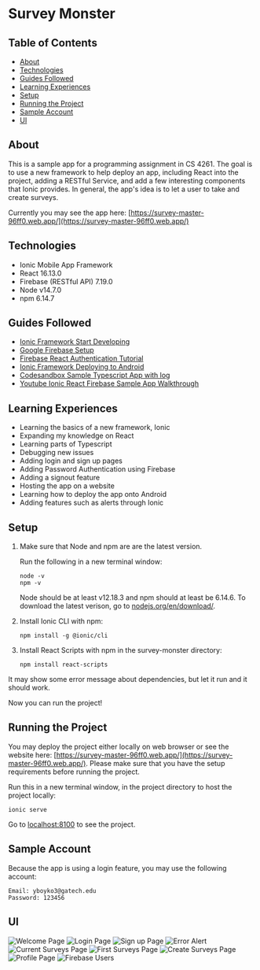 # Survey Monster

## Table of Contents

* [About](#about)
* [Technologies](#technologies)
* [Guides Followed](#guides-followed)
* [Learning Experiences](#learing-experiences)
* [Setup](#setup)
* [Running the Project](#running-the-project)
* [Sample Account](#sample-account)
* [UI](#UI)

## About

This is a sample app for a programming assignment in CS 4261. The goal is to use a new framework to help deploy an app, including React into the project, adding a RESTful Service, and add a few interesting components that Ionic provides. In general, the app's idea is to let a user to take and create surveys.

Currently you may see the app here: [https://survey-master-96ff0.web.app/](https://survey-master-96ff0.web.app/)

## Technologies

* Ionic Mobile App Framework
* React 16.13.0
* Firebase (RESTful API) 7.19.0
* Node v14.7.0
* npm 6.14.7

## Guides Followed

* [Ionic Framework Start Developing](https://ionicframework.com/docs/developing/starting)
* [Google Firebase Setup](https://firebase.google.com/docs/web/setup#create-firebase-project)
* [Firebase React Authentication Tutorial](https://www.robinwieruch.de/complete-firebase-authentication-react-tutorial/)
* [Ionic Framework Deploying to Android](https://ionicframework.com/docs/developing/android)
* [Codesandbox Sample Typescript App with log](https://codesandbox.io/s/ionicreacttabsso-1zmny?file=/src/App.tsx)
* [Youtube Ionic React Firebase Sample App Walkthrough](https://www.youtube.com/watch?v=q_fqvkyvbNg)

## Learning Experiences

* Learning the basics of a new framework, Ionic
* Expanding my knowledge on React
* Learning parts of Typescript
* Debugging new issues
* Adding login and sign up pages
* Adding Password Authentication using Firebase
* Adding a signout feature
* Hosting the app on a website
* Learning how to deploy the app onto Android
* Adding features such as alerts through Ionic

## Setup

1. Make sure that Node and npm are are the latest version.

    Run the following in a new terminal window:

    ```(bash)
    node -v
    npm -v
    ```

    Node should be at least v12.18.3 and npm should at least be 6.14.6. To download the latest verison, go to [nodejs.org/en/download/](nodejs.org/en/download/).

2. Install Ionic CLI with npm:

    ```(bash)
    npm install -g @ionic/cli
    ```

3. Install React Scripts with npm in the survey-monster directory:

    ```(bash)
    npm install react-scripts
    ```

It may show some error message about dependencies, but let it run and it should work.

Now you can run the project!

## Running the Project

You may deploy the project either locally on web browser or see the website here: [https://survey-master-96ff0.web.app/](https://survey-master-96ff0.web.app/). Please make sure that you have the setup requirements before running the project.

Run this in a new terminal window, in the project directory to host the project locally:

```(bash)
ionic serve
```

Go to [localhost:8100](localhost:8100) to see the project.

## Sample Account

Because the app is using a login feature, you may use the following account:

```(bash)
Email: yboyko3@gatech.edu
Password: 123456
```

## UI

![Welcome Page](https://raw.githubusercontent.com/Kotishka/survey-monster/master/resources/Home.PNG "Welcome Page")
![Login Page](https://raw.githubusercontent.com/Kotishka/survey-monster/master/resources/Login.PNG "Login Page")
![Sign up Page](https://raw.githubusercontent.com/Kotishka/survey-monster/master/resources/SignUpPage.PNG "Sign Up Page")
![Error Alert](https://raw.githubusercontent.com/Kotishka/survey-monster/master/resources/Passwordsdonotmatch.PNG "Error Alert")
![Current Surveys Page](https://raw.githubusercontent.com/Kotishka/survey-monster/master/resources/CurrentSurveys.PNG "Current Surveys Page")
![First Surveys Page](https://raw.githubusercontent.com/Kotishka/survey-monster/master/resources/FirstSurvey.PNG "First Surveys Page")
![Create Surveys Page](https://raw.githubusercontent.com/Kotishka/survey-monster/master/resources/CreatePage.PNG "Create Surveys Page")
![Profile Page](https://raw.githubusercontent.com/Kotishka/survey-monster/master/resources/ProfilePage.PNG "Profile Page")
![Firebase Users](https://raw.githubusercontent.com/Kotishka/survey-monster/master/resources/FirebaseUsers.PNG "Firebase Users")
